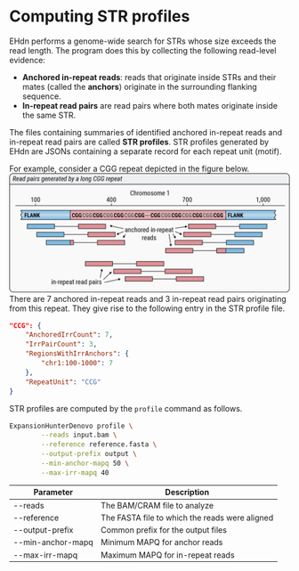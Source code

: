 # Computing STR profiles

EHdn performs a genome-wide search for STRs whose size exceeds the read length.
The program does this by collecting the following read-level evidence:
- **Anchored in-repeat reads**: reads that originate inside STRs and their
  mates (called the **anchors**) originate in the surrounding flanking sequence.
- **In-repeat read pairs** are read pairs where both mates originate inside
  the same STR.

The files containing summaries of identified anchored in-repeat reads and
in-repeat read pairs are called **STR profiles**. STR profiles generated by
EHdn are JSONs containing a separate record for each repeat unit (motif).

For example, consider a CGG repeat depicted in the figure below.
![workflow](images/str-profile.png)
There are 7 anchored in-repeat reads and 3 in-repeat read pairs
originating from this repeat. They give rise to the following entry in the STR
profile file.

```json
"CCG": {
    "AnchoredIrrCount": 7,
    "IrrPairCount": 3,
    "RegionsWithIrrAnchors": {
        "chr1:100-1000": 7
    },
    "RepeatUnit": "CCG"
}
```

STR profiles are computed by the `profile` command as follows. 

```bash
ExpansionHunterDenovo profile \
        --reads input.bam \
        --reference reference.fasta \
        --output-prefix output \
        --min-anchor-mapq 50 \
        --max-irr-mapq 40
```


| Parameter         | Description                                     |
|-------------------|-------------------------------------------------|
| --reads           | The BAM/CRAM file to analyze                    |
| --reference       | The FASTA file to which the reads were aligned  |
| --output-prefix   | Common prefix for the output files              |
| --min-anchor-mapq | Minimum MAPQ for anchor reads                   |
| --max-irr-mapq    | Maximum MAPQ for in-repeat reads                |
